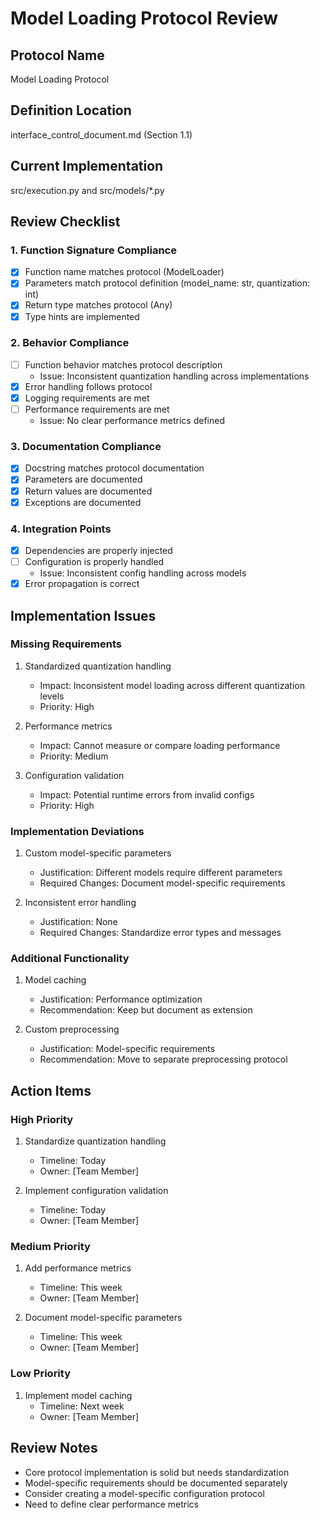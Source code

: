 # Model Loading Protocol Review

## Protocol Name
Model Loading Protocol

## Definition Location
interface_control_document.md (Section 1.1)

## Current Implementation
src/execution.py and src/models/*.py

## Review Checklist

### 1. Function Signature Compliance
- [x] Function name matches protocol (ModelLoader)
- [x] Parameters match protocol definition (model_name: str, quantization: int)
- [x] Return type matches protocol (Any)
- [x] Type hints are implemented

### 2. Behavior Compliance
- [ ] Function behavior matches protocol description
  - Issue: Inconsistent quantization handling across implementations
- [x] Error handling follows protocol
- [x] Logging requirements are met
- [ ] Performance requirements are met
  - Issue: No clear performance metrics defined

### 3. Documentation Compliance
- [x] Docstring matches protocol documentation
- [x] Parameters are documented
- [x] Return values are documented
- [x] Exceptions are documented

### 4. Integration Points
- [x] Dependencies are properly injected
- [ ] Configuration is properly handled
  - Issue: Inconsistent config handling across models
- [x] Error propagation is correct

## Implementation Issues

### Missing Requirements
1. Standardized quantization handling
   - Impact: Inconsistent model loading across different quantization levels
   - Priority: High

2. Performance metrics
   - Impact: Cannot measure or compare loading performance
   - Priority: Medium

3. Configuration validation
   - Impact: Potential runtime errors from invalid configs
   - Priority: High

### Implementation Deviations
1. Custom model-specific parameters
   - Justification: Different models require different parameters
   - Required Changes: Document model-specific requirements

2. Inconsistent error handling
   - Justification: None
   - Required Changes: Standardize error types and messages

### Additional Functionality
1. Model caching
   - Justification: Performance optimization
   - Recommendation: Keep but document as extension

2. Custom preprocessing
   - Justification: Model-specific requirements
   - Recommendation: Move to separate preprocessing protocol

## Action Items

### High Priority
1. Standardize quantization handling
   - Timeline: Today
   - Owner: [Team Member]

2. Implement configuration validation
   - Timeline: Today
   - Owner: [Team Member]

### Medium Priority
1. Add performance metrics
   - Timeline: This week
   - Owner: [Team Member]

2. Document model-specific parameters
   - Timeline: This week
   - Owner: [Team Member]

### Low Priority
1. Implement model caching
   - Timeline: Next week
   - Owner: [Team Member]

## Review Notes
- Core protocol implementation is solid but needs standardization
- Model-specific requirements should be documented separately
- Consider creating a model-specific configuration protocol
- Need to define clear performance metrics 